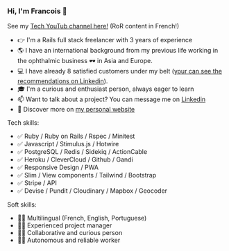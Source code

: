 ### Hi, I'm Francois 👋

See my [Tech YouTub channel here!](https://www.youtube.com/@FrancoisDevTech/videos) (RoR content in French!)

- 👉 I'm a Rails full stack freelancer with 3 years of experience
- 🌎 I have an international background from my previous life working in the ophthalmic business 🕶 in Asia and Europe.
- 💻 I have already 8 satisfied customers under my belt ([your can see the recommendations on Linkedin](https://www.linkedin.com/in/francois-dumas-lattaque/)).
- 🎓 I'm a curious and enthusiast person, always eager to learn
- 📫 Want to talk about a project? You can message me on [Linkedin](https://www.linkedin.com/in/francois-dumas-lattaque/)
- 📖 Discover more on [my personal website](https://francois-dl.netlify.app/)

Tech skills:
- ✅ Ruby / Ruby on Rails / Rspec / Minitest
- ✅ Javascript / Stimulus.js / Hotwire
- ✅ PostgreSQL / Redis / Sidekiq / ActionCable
- ✅ Heroku / CleverCloud / Github / Gandi
- ✅ Responsive Design / PWA
- ✅ Slim / View components / Tailwind / Bootstrap
- ✅ Stripe / API
- ✅ Devise / Pundit / Cloudinary / Mapbox / Geocoder

Soft skills:
- 🤹🏼 Multilingual (French, English, Portuguese)
- 🤹🏼 Experienced project manager
- 🤹🏼 Collaborative and curious person
- 🤹🏼 Autonomous and reliable worker

